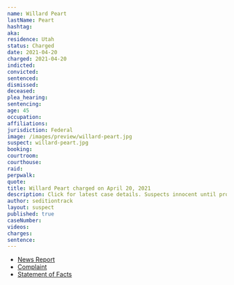 ```yaml
---
name: Willard Peart
lastName: Peart
hashtag:
aka:
residence: Utah
status: Charged
date: 2021-04-20
charged: 2021-04-20
indicted:
convicted:
sentenced:
dismissed:
deceased:
plea_hearing:
sentencing:
age: 45
occupation:
affiliations:
jurisdiction: Federal
image: /images/preview/willard-peart.jpg
suspect: willard-peart.jpg
booking:
courtroom:
courthouse:
raid:
perpwalk:
quote:
title: Willard Peart charged on April 20, 2021
description: Click for latest case details. Suspects innocent until proven guilty.
author: seditiontrack
layout: suspect
published: true
caseNumber:
videos:
charges:
sentence:
---
```

- [News Report](https://www.abc4.com/news/local-news/southern-utah-man-arrested-after-admitting-to-entering-capitol-on-jan-6/)
- [Complaint](https://www.justice.gov/usao-dc/case-multi-defendant/file/1389171/download)
- [Statement of Facts](https://www.justice.gov/usao-dc/case-multi-defendant/file/1389176/download)

